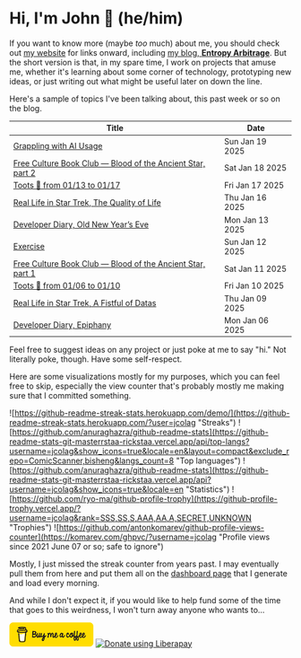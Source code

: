 # Hi, I'm John 👋 (he/him)

If you want to know more (maybe *too* much) about me, you should check out [my website](https://john.colagioia.net/) for links onward, including [my blog, **Entropy Arbitrage**](https://john.colagioia.net/blog).  But the short version is that, in my spare time, I work on projects that amuse me, whether it's learning about some corner of technology, prototyping new ideas, or just writing out what might be useful later on down the line.

Here's a sample of topics I've been talking about, this past week or so on the blog.

|Title|Date|
|-----|-------|
|[Grappling with AI Usage](https://john.colagioia.net/blog/2025/01/19/ai-usage.html)|Sun Jan 19 2025|
|[Free Culture Book Club — Blood of the Ancient Star, part 2](https://john.colagioia.net/blog/2025/01/18/bloodstar-2.html)|Sat Jan 18 2025|
|[Toots 🦣 from 01/13 to 01/17](https://john.colagioia.net/blog/2025/01/17/week.html)|Fri Jan 17 2025|
|[Real Life in Star Trek, The Quality of Life](https://john.colagioia.net/blog/2025/01/16/quality-life.html)|Thu Jan 16 2025|
|[Developer Diary, Old New Year’s Eve](https://john.colagioia.net/blog/2025/01/13/old-new-year.html)|Mon Jan 13 2025|
|[Exercise](https://john.colagioia.net/blog/2025/01/12/exercise.html)|Sun Jan 12 2025|
|[Free Culture Book Club — Blood of the Ancient Star, part 1](https://john.colagioia.net/blog/2025/01/11/bloodstar-1.html)|Sat Jan 11 2025|
|[Toots 🦣 from 01/06 to 01/10](https://john.colagioia.net/blog/2025/01/10/week.html)|Fri Jan 10 2025|
|[Real Life in Star Trek, A Fistful of Datas](https://john.colagioia.net/blog/2025/01/09/fistful-datas.html)|Thu Jan 09 2025|
|[Developer Diary, Epiphany](https://john.colagioia.net/blog/2025/01/06/epiphany.html)|Mon Jan 06 2025|

Feel free to suggest ideas on any project or just poke at me to say "hi." Not literally poke, though. Have some self-respect.

Here are some visualizations mostly for my purposes, which you can feel free to skip, especially the view counter that's probably mostly me making sure that I committed something.

![https://github-readme-streak-stats.herokuapp.com/demo/](https://github-readme-streak-stats.herokuapp.com/?user=jcolag "Streaks")
![https://github.com/anuraghazra/github-readme-stats](https://github-readme-stats-git-masterrstaa-rickstaa.vercel.app/api/top-langs?username=jcolag&show_icons=true&locale=en&layout=compact&exclude_repo=ComicScanner,bisheng&langs_count=8 "Top languages")
![https://github.com/anuraghazra/github-readme-stats](https://github-readme-stats-git-masterrstaa-rickstaa.vercel.app/api?username=jcolag&show_icons=true&locale=en "Statistics")
![https://github.com/ryo-ma/github-profile-trophy](https://github-profile-trophy.vercel.app/?username=jcolag&rank=SSS,SS,S,AAA,AA,A,SECRET,UNKNOWN "Trophies")
![https://github.com/antonkomarev/github-profile-views-counter](https://komarev.com/ghpvc/?username=jcolag "Profile views since 2021 June 07 or so; safe to ignore")

Mostly, I just missed the streak counter from years past.  I may eventually pull them from here and put them all on the [dashboard page](https://github.com/jcolag/dash) that I generate and load every morning.

And while I don't expect it, if you would like to help fund some of the time that goes to this weirdness, I won't turn away anyone who wants to...

[<img src="images/default-yellow.png" alt="Buy Me a Coffee" width="150px"/>](https://www.buymeacoffee.com/jcolag)
<a href="https://liberapay.com/jcolag/donate"><img alt="Donate using Liberapay" src="https://liberapay.com/assets/widgets/donate.svg"></a>
